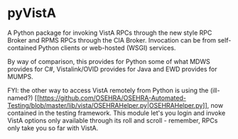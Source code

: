 pyVistA
=======

A Python package for invoking VistA RPCs through the new style RPC Broker and RPMS RPCs through the CIA Broker. Invocation can be from self-contained Python clients or web-hosted (WSGI) services. 

By way of comparison, this provides for Python some of what MDWS provides for C#, Vistalink/OVID provides for Java and EWD provides for MUMPS.

FYI: the other way to access VistA remotely from Python is using the (ill-named?) [[https://github.com/OSEHRA/OSEHRA-Automated-Testing/blob/master/lib/vista/OSEHRAHelper.py|OSEHRAHelper.py]], now contained in the testing framework. This module let's you login and invoke VistA options only available through its roll and scroll - remember, RPCs only take you so far with VistA. 
